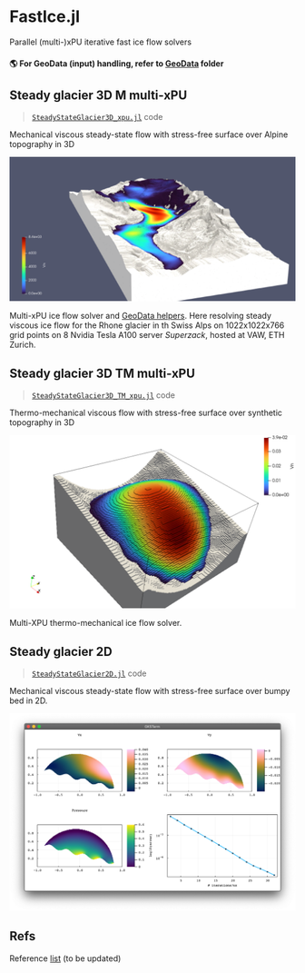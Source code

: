 # FastIce.jl
Parallel (multi-)xPU iterative fast ice flow solvers

#### 🌎 For **GeoData** (input) handling, refer to [GeoData](GeoData) folder

## Steady glacier 3D M multi-xPU

> [`SteadyStateGlacier3D_xpu.jl`](scripts3D/SteadyStateGlacier3D_xpu.jl) code

Mechanical viscous steady-state flow with stress-free surface over Alpine topography in 3D

<img src="docs/images/rhone3D_1022x1022x766.png" alt="Steady-state Rhone glacier in 3D" width="800">

Multi-xPU ice flow solver and [GeoData helpers](GeoData). Here resolving steady viscous ice flow for the Rhone glacier in th Swiss Alps on 1022x1022x766 grid points on 8 Nvidia Tesla A100 server _Superzack_, hosted at VAW, ETH Zurich.

## Steady glacier 3D TM multi-xPU

> [`SteadyStateGlacier3D_TM_xpu.jl`](scripts3D/SteadyStateGlacier3D_TM_xpu.jl) code

Thermo-mechanical viscous flow with stress-free surface over synthetic topography in 3D

<img src="docs/images/synthetic_turtle3D.png" alt="Thermo-mechanical iceflow in 3D" width="800">

Multi-XPU thermo-mechanical ice flow solver.

## Steady glacier 2D

> [`SteadyStateGlacier2D.jl`](scripts/SteadyStateGlacier2D.jl) code

Mechanical viscous steady-state flow with stress-free surface over bumpy bed in 2D.

<img src="docs/images/SteadyStateGlacier2D.png" alt="Steady-state glacier in 2D" width="800">


## Refs
Reference [list](/docs/references.md) (to be updated)
